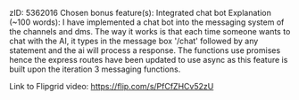 zID: 5362016
Chosen bonus feature(s): Integrated chat bot
Explanation (~100 words):
I have implemented a chat bot into the messaging system of the channels and dms.
The way it works is that each time someone wants to chat with the AI, it types in the 
message box '/chat' followed by any statement and the ai will process a response. The functions
use promises hence the express routes have been updated to use async as this feature is built upon the iteration 3
messaging functions.


Link to Flipgrid video:
https://flip.com/s/PfCfZHCv52zU